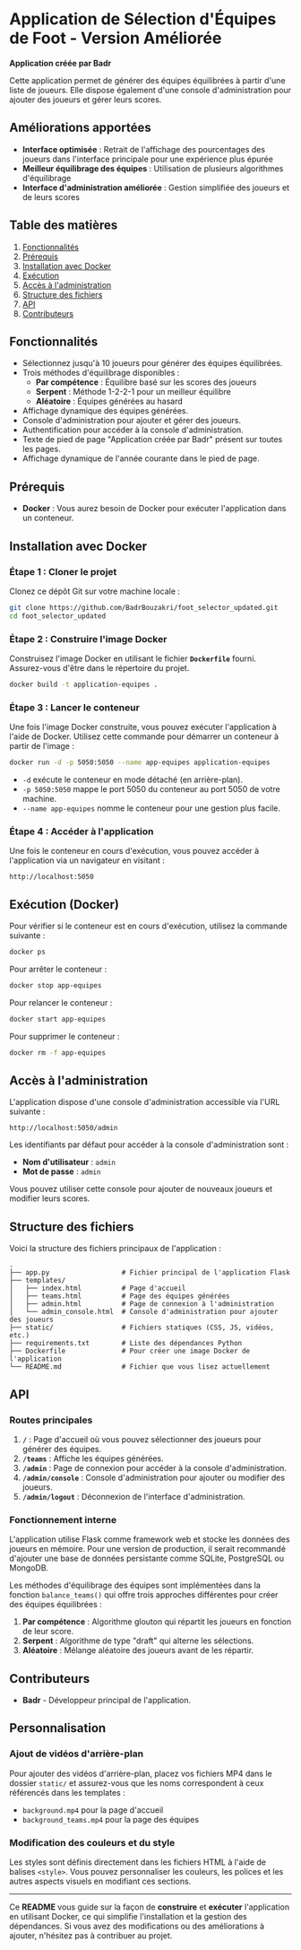 # Application de Sélection d'Équipes de Foot - Version Améliorée

**Application créée par Badr**

Cette application permet de générer des équipes équilibrées à partir d'une liste de joueurs. Elle dispose également d'une console d'administration pour ajouter des joueurs et gérer leurs scores.

## Améliorations apportées

- **Interface optimisée** : Retrait de l'affichage des pourcentages des joueurs dans l'interface principale pour une expérience plus épurée
- **Meilleur équilibrage des équipes** : Utilisation de plusieurs algorithmes d'équilibrage
- **Interface d'administration améliorée** : Gestion simplifiée des joueurs et de leurs scores

## Table des matières

1. [Fonctionnalités](#fonctionnalités)
2. [Prérequis](#prérequis)
3. [Installation avec Docker](#installation-avec-docker)
4. [Exécution](#exécution)
5. [Accès à l'administration](#accès-à-ladministration)
6. [Structure des fichiers](#structure-des-fichiers)
7. [API](#api)
8. [Contributeurs](#contributeurs)

## Fonctionnalités

- Sélectionnez jusqu'à 10 joueurs pour générer des équipes équilibrées.
- Trois méthodes d'équilibrage disponibles :
  - **Par compétence** : Équilibre basé sur les scores des joueurs
  - **Serpent** : Méthode 1-2-2-1 pour un meilleur équilibre
  - **Aléatoire** : Équipes générées au hasard
- Affichage dynamique des équipes générées.
- Console d'administration pour ajouter et gérer des joueurs.
- Authentification pour accéder à la console d'administration.
- Texte de pied de page "Application créée par Badr" présent sur toutes les pages.
- Affichage dynamique de l'année courante dans le pied de page.

## Prérequis

- **Docker** : Vous aurez besoin de Docker pour exécuter l'application dans un conteneur.

## Installation avec Docker

### Étape 1 : Cloner le projet

Clonez ce dépôt Git sur votre machine locale :

```bash
git clone https://github.com/BadrBouzakri/foot_selector_updated.git
cd foot_selector_updated
```

### Étape 2 : Construire l'image Docker

Construisez l'image Docker en utilisant le fichier **`Dockerfile`** fourni. Assurez-vous d'être dans le répertoire du projet.

```bash
docker build -t application-equipes .
```

### Étape 3 : Lancer le conteneur

Une fois l'image Docker construite, vous pouvez exécuter l'application à l'aide de Docker. Utilisez cette commande pour démarrer un conteneur à partir de l'image :

```bash
docker run -d -p 5050:5050 --name app-equipes application-equipes
```

- `-d` exécute le conteneur en mode détaché (en arrière-plan).
- `-p 5050:5050` mappe le port 5050 du conteneur au port 5050 de votre machine.
- `--name app-equipes` nomme le conteneur pour une gestion plus facile.

### Étape 4 : Accéder à l'application

Une fois le conteneur en cours d'exécution, vous pouvez accéder à l'application via un navigateur en visitant :

```
http://localhost:5050
```

## Exécution (Docker)

Pour vérifier si le conteneur est en cours d'exécution, utilisez la commande suivante :

```bash
docker ps
```

Pour arrêter le conteneur :

```bash
docker stop app-equipes
```

Pour relancer le conteneur :

```bash
docker start app-equipes
```

Pour supprimer le conteneur :

```bash
docker rm -f app-equipes
```

## Accès à l'administration

L'application dispose d'une console d'administration accessible via l'URL suivante :

```
http://localhost:5050/admin
```

Les identifiants par défaut pour accéder à la console d'administration sont :

- **Nom d'utilisateur** : `admin`
- **Mot de passe** : `admin`

Vous pouvez utiliser cette console pour ajouter de nouveaux joueurs et modifier leurs scores.

## Structure des fichiers

Voici la structure des fichiers principaux de l'application :

```
.
├── app.py                  # Fichier principal de l'application Flask
├── templates/
│   ├── index.html          # Page d'accueil
│   ├── teams.html          # Page des équipes générées
│   ├── admin.html          # Page de connexion à l'administration
│   └── admin_console.html  # Console d'administration pour ajouter des joueurs
├── static/                 # Fichiers statiques (CSS, JS, vidéos, etc.)
├── requirements.txt        # Liste des dépendances Python
├── Dockerfile              # Pour créer une image Docker de l'application
└── README.md               # Fichier que vous lisez actuellement
```

## API

### Routes principales

1. **`/`** : Page d'accueil où vous pouvez sélectionner des joueurs pour générer des équipes.
2. **`/teams`** : Affiche les équipes générées.
3. **`/admin`** : Page de connexion pour accéder à la console d'administration.
4. **`/admin/console`** : Console d'administration pour ajouter ou modifier des joueurs.
5. **`/admin/logout`** : Déconnexion de l'interface d'administration.

### Fonctionnement interne

L'application utilise Flask comme framework web et stocke les données des joueurs en mémoire. Pour une version de production, il serait recommandé d'ajouter une base de données persistante comme SQLite, PostgreSQL ou MongoDB.

Les méthodes d'équilibrage des équipes sont implémentées dans la fonction `balance_teams()` qui offre trois approches différentes pour créer des équipes équilibrées :

1. **Par compétence** : Algorithme glouton qui répartit les joueurs en fonction de leur score.
2. **Serpent** : Algorithme de type "draft" qui alterne les sélections.
3. **Aléatoire** : Mélange aléatoire des joueurs avant de les répartir.

## Contributeurs

- **Badr** - Développeur principal de l'application.

## Personnalisation

### Ajout de vidéos d'arrière-plan

Pour ajouter des vidéos d'arrière-plan, placez vos fichiers MP4 dans le dossier `static/` et assurez-vous que les noms correspondent à ceux référencés dans les templates :

- `background.mp4` pour la page d'accueil
- `background_teams.mp4` pour la page des équipes

### Modification des couleurs et du style

Les styles sont définis directement dans les fichiers HTML à l'aide de balises `<style>`. Vous pouvez personnaliser les couleurs, les polices et les autres aspects visuels en modifiant ces sections.

---

Ce **README** vous guide sur la façon de **construire** et **exécuter** l'application en utilisant Docker, ce qui simplifie l'installation et la gestion des dépendances. Si vous avez des modifications ou des améliorations à ajouter, n'hésitez pas à contribuer au projet.